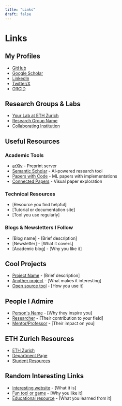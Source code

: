 ```yaml
---
title: "Links"
draft: false
---
```

# Links

## My Profiles

- [GitHub](https://github.com/yourusername)
- [Google Scholar](https://scholar.google.com/citations?user=YOURID)
- [LinkedIn](https://linkedin.com/in/yourusername)
- [Twitter/X](https://twitter.com/yourusername)
- [ORCID](https://orcid.org/0000-0000-0000-0000)

## Research Groups & Labs

- [Your Lab at ETH Zurich](https://lab.ethz.ch)
- [Research Group Name](https://example.com)
- [Collaborating Institution](https://example.edu)

## Useful Resources

### Academic Tools
- [arXiv](https://arxiv.org) - Preprint server
- [Semantic Scholar](https://www.semanticscholar.org) - AI-powered research tool
- [Papers with Code](https://paperswithcode.com) - ML papers with implementations
- [Connected Papers](https://www.connectedpapers.com) - Visual paper exploration

### Technical Resources
- [Resource you find helpful]
- [Tutorial or documentation site]
- [Tool you use regularly]

### Blogs & Newsletters I Follow
- [Blog name] - [Brief description]
- [Newsletter] - [What it covers]
- [Academic blog] - [Why you like it]

## Cool Projects

- [Project Name](link) - [Brief description]
- [Another project](link) - [What makes it interesting]
- [Open source tool](link) - [How you use it]

## People I Admire

- [Person's Name](link) - [Why they inspire you]
- [Researcher](link) - [Their contribution to your field]
- [Mentor/Professor](link) - [Their impact on you]

## ETH Zurich Resources

- [ETH Zurich](https://ethz.ch)
- [Department Page](https://department.ethz.ch)
- [Student Resources](https://students.ethz.ch)

## Random Interesting Links

- [Interesting website](link) - [What it is]
- [Fun tool or game](link) - [Why you like it]
- [Educational resource](link) - [What you learned from it]